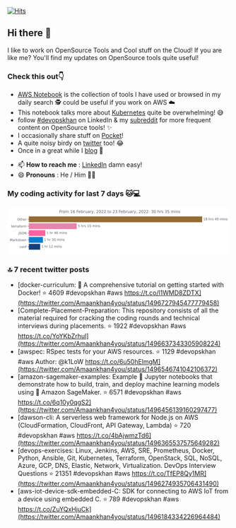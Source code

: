 [![Hits](https://hits.seeyoufarm.com/api/count/incr/badge.svg?url=https%3A%2F%2Fgithub.com%2Fakhan4u%2Fhit-counter&count_bg=%2379C83D&title_bg=%23555555&icon=&icon_color=%23E7E7E7&title=visits&edge_flat=false)](https://hits.seeyoufarm.com)

## Hi there 👋

I like to work on OpenSource Tools and Cool stuff on the Cloud! If you are like me? You'll find my updates on OpenSource tools quite useful!

### Check this out👇

* [AWS Notebook](https://histre.com/public/notebooks/dnllyanu/aws/) is the collection of tools I have used or browsed in my daily search 🕵️ could be useful if you work on AWS ☁️
* This notebook talks more about [Kubernetes](https://histre.com/public/notebooks/6uxdvo3y/kubernetes/) quite be overwhelming! 😅
* follow [#devopskhan](https://www.linkedin.com/feed/hashtag/devopskhan/) on LinkedIn & my [subreddit](https://www.reddit.com/r/devopskhan/) for more frequent content on OpenSource tools! ✨
* I occasionally share stuff on [Pocket](https://getpocket.com/@ej6g8d1dp2829A16a9Tf5d4T6bAMp3d8791rejDe86yem3bm4e14ex4fT4dluk29)!
* A quite noisy birdy on [twitter](https://twitter.com/Amaankhan4you) too! 😂
* Once in a great while I [blog](https://linuxparrot.com/) 😬


- 📫 **How to reach me** : [LinkedIn](https://www.linkedin.com/in/amaan-khan-linux-ninja) damn easy!
- 😄 **Pronouns** : He / Him 🤷‍♂️

### My coding activity for last 7 days 🐱💻

<img src="https://github.com/akhan4u/akhan4u/blob/main/images/stat.svg" alt="Amaan's Wakatime Activity!"/>

### 🔝 7 recent twitter posts
<!-- DEVDOJO:START -->
- [docker-curriculum: :dolphin: A comprehensive tutorial on getting started with Docker!
⭐️ 4609
#devopskhan #aws
https://t.co/l1WMD8ZDTX](https://twitter.com/Amaankhan4you/status/1496727945477779458)
- [Complete-Placement-Preparation: This repository consists of all the material required for cracking the coding rounds and technical interviews during placements.
⭐️ 1922
#devopskhan #aws
https://t.co/YoYKbZrhul](https://twitter.com/Amaankhan4you/status/1496637343305908224)
- [awspec: RSpec tests for your AWS resources.
⭐️ 1129
#devopskhan #aws
Author: @k1LoW
https://t.co/6u50hElmgM](https://twitter.com/Amaankhan4you/status/1496546741042106372)
- [amazon-sagemaker-examples: Example 📓 Jupyter notebooks that demonstrate how to build, train, and deploy machine learning models using 🧠 Amazon SageMaker. 
⭐️ 6571
#devopskhan #aws
https://t.co/6q10y0qgS2](https://twitter.com/Amaankhan4you/status/1496456139160297477)
- [dawson-cli: A serverless web framework for Node.js on AWS &lpar;CloudFormation, CloudFront, API Gateway, Lambda&rpar;
⭐️ 720
#devopskhan #aws
https://t.co/4bAjwmzTd6](https://twitter.com/Amaankhan4you/status/1496365537575649282)
- [devops-exercises: Linux, Jenkins, AWS, SRE, Prometheus, Docker, Python, Ansible, Git, Kubernetes, Terraform, OpenStack, SQL, NoSQL, Azure, GCP, DNS, Elastic, Network, Virtualization. DevOps Interview Questions
⭐️ 21351
#devopskhan #aws
https://t.co/TfEP8Qy1MR](https://twitter.com/Amaankhan4you/status/1496274935706431490)
- [aws-iot-device-sdk-embedded-C: SDK for connecting to AWS IoT from a device using embedded C.
⭐️ 789
#devopskhan #aws
https://t.co/ZuYQxHjuCk](https://twitter.com/Amaankhan4you/status/1496184334226964484)
<!-- DEVDOJO:END -->

<!-- ![Amaan's GitHub stats](https://github-readme-stats.vercel.app/api?username=akhan4u&count_private=true&show_icons=true&hide=contribs) -->
